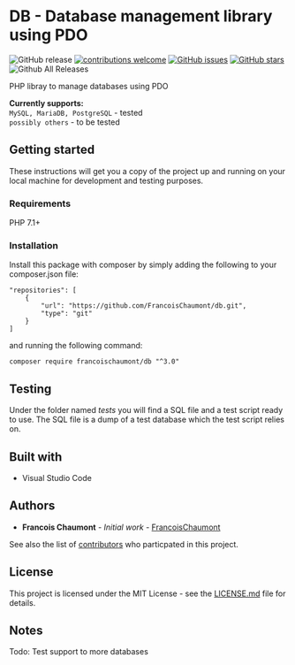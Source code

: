 # DB - Database management library using PDO

![GitHub release](https://img.shields.io/github/release/FrancoisChaumont/db.svg)
[![contributions welcome](https://img.shields.io/badge/contributions-welcome-brightgreen.svg?style=flat)](https://github.com/FrancoisChaumont/db/issues)
[![GitHub issues](https://img.shields.io/github/issues/FrancoisChaumont/db.svg)](https://github.com/FrancoisChaumont/db/issues)
[![GitHub stars](https://img.shields.io/github/stars/FrancoisChaumont/db.svg)](https://github.com/FrancoisChaumont/db/stargazers)
![Github All Releases](https://img.shields.io/github/downloads/FrancoisChaumont/db/total.svg)

PHP libray to manage databases using PDO  

**Currently supports:**  
`MySQL, MariaDB, PostgreSQL` - tested  
`possibly others` - to be tested

## Getting started
These instructions will get you a copy of the project up and running on your local machine for development and testing purposes.

### Requirements
PHP 7.1+

### Installation
Install this package with composer by simply adding the following to your composer.json file:  
```
"repositories": [
    {
        "url": "https://github.com/FrancoisChaumont/db.git",
        "type": "git"
    }
]
```
and running the following command:  
```
composer require francoischaumont/db "^3.0"
```

## Testing
Under the folder named *tests* you will find a SQL file and a test script ready to use.
The SQL file is a dump of a test database which the test script relies on.

## Built with
* Visual Studio Code

## Authors
* **Francois Chaumont** - *Initial work* - [FrancoisChaumont](https://github.com/FrancoisChaumont)

See also the list of [contributors](https://github.com/FrancoisChaumont/db/graphs/contributors) who particpated in this project.

## License
This project is licensed under the MIT License - see the [LICENSE.md](LICENSE.md) file for details.

## Notes
Todo: Test support to more databases

